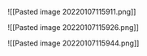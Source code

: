 ![[Pasted image 20220107115911.png]]

![[Pasted image 20220107115926.png]]

![[Pasted image 20220107115944.png]]
